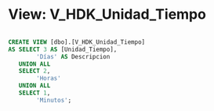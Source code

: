 # View: V_HDK_Unidad_Tiempo

```sql

CREATE VIEW [dbo].[V_HDK_Unidad_Tiempo]
AS SELECT 3 AS [Unidad_Tiempo],
		'Días' AS Descripcion
   UNION ALL
   SELECT 2,
		'Horas'
   UNION ALL
   SELECT 1,
		'Minutos';


```
